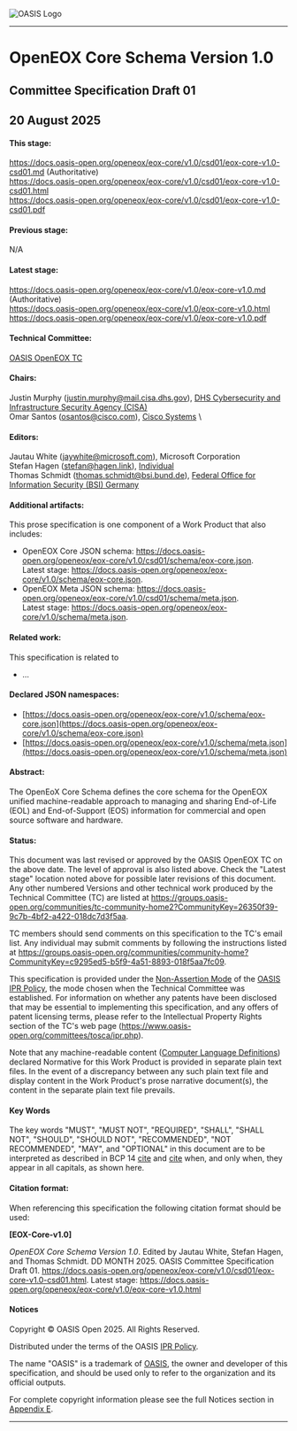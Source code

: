 
![OASIS Logo](https://docs.oasis-open.org/templates/OASISLogo-v3.0.png)

-------

# OpenEOX Core Schema Version 1.0

## Committee Specification Draft 01

## 20 August 2025

#### This stage:
https://docs.oasis-open.org/openeox/eox-core/v1.0/csd01/eox-core-v1.0-csd01.md (Authoritative) \
https://docs.oasis-open.org/openeox/eox-core/v1.0/csd01/eox-core-v1.0-csd01.html \
https://docs.oasis-open.org/openeox/eox-core/v1.0/csd01/eox-core-v1.0-csd01.pdf

#### Previous stage:
N/A

#### Latest stage:
https://docs.oasis-open.org/openeox/eox-core/v1.0/eox-core-v1.0.md (Authoritative) \
https://docs.oasis-open.org/openeox/eox-core/v1.0/eox-core-v1.0.html \
https://docs.oasis-open.org/openeox/eox-core/v1.0/eox-core-v1.0.pdf

#### Technical Committee:
[OASIS OpenEOX TC](https://groups.oasis-open.org/communities/tc-community-home2?CommunityKey=26350f39-9c7b-4bf2-a422-018dc7d3f5aa)

#### Chairs:
Justin Murphy (justin.murphy@mail.cisa.dhs.gov), [DHS Cybersecurity and Infrastructure Security Agency (CISA)](https://www.cisa.gov) \
Omar Santos (osantos@cisco.com), [Cisco Systems](https://cisco.com/) \

#### Editors:
Jautau White (jaywhite@microsoft.com), Microsoft Corporation \
Stefan Hagen (stefan@hagen.link), [Individual](https://stefan-hagen.website/) \
Thomas Schmidt (thomas.schmidt@bsi.bund.de), [Federal Office for Information Security (BSI) Germany](https://www.bsi.bund.de/)

#### Additional artifacts:
This prose specification is one component of a Work Product that also includes:

* OpenEOX Core JSON schema: https://docs.oasis-open.org/openeox/eox-core/v1.0/csd01/schema/eox-core.json. \
Latest stage: https://docs.oasis-open.org/openeox/eox-core/v1.0/schema/eox-core.json.
* OpenEOX Meta JSON schema: https://docs.oasis-open.org/openeox/eox-core/v1.0/csd01/schema/meta.json. \
Latest stage: https://docs.oasis-open.org/openeox/eox-core/v1.0/schema/meta.json.

#### Related work:
This specification is related to

* ...

#### Declared JSON namespaces:

* [https://docs.oasis-open.org/openeox/eox-core/v1.0/schema/eox-core.json](https://docs.oasis-open.org/openeox/eox-core/v1.0/schema/eox-core.json)
* [https://docs.oasis-open.org/openeox/eox-core/v1.0/schema/meta.json](https://docs.oasis-open.org/openeox/eox-core/v1.0/schema/meta.json)


#### Abstract:
The OpenEoX Core Schema defines the core schema for the OpenEOX unified machine-readable approach to
managing and sharing End-of-Life (EOL) and End-of-Support (EOS) information for commercial and open source software and hardware.

#### Status:
This document was last revised or approved by the OASIS OpenEOX TC on the above date. The level of approval is also listed above. Check the "Latest stage" location noted above for possible later revisions of this document. Any other numbered Versions and other technical work produced by the Technical Committee (TC) are listed at https://groups.oasis-open.org/communities/tc-community-home2?CommunityKey=26350f39-9c7b-4bf2-a422-018dc7d3f5aa.

TC members should send comments on this specification to the TC's email list. Any individual may submit comments by following the instructions listed at https://groups.oasis-open.org/communities/community-home?CommunityKey=c9295ed5-b5f9-4a51-8893-018f5aa7fc09. 

This specification is provided under the [Non-Assertion Mode](https://www.oasis-open.org/policies-guidelines/ipr/#Non-Assertion-Mode) of the [OASIS IPR Policy](https://www.oasis-open.org/policies-guidelines/ipr/), the mode chosen when the Technical Committee was established. For information on whether any patents have been disclosed that may be essential to implementing this specification, and any offers of patent licensing terms, please refer to the Intellectual Property Rights section of the TC's web page (https://www.oasis-open.org/committees/tosca/ipr.php).

Note that any machine-readable content ([Computer Language Definitions](https://www.oasis-open.org/policies-guidelines/tc-process-2017-05-26/#wpComponentsCompLang)) declared Normative for this Work Product is provided in separate plain text files. In the event of a discrepancy between any such plain text file and display content in the Work Product's prose narrative document(s), the content in the separate plain text file prevails.

#### Key Words

The key words "MUST", "MUST NOT", "REQUIRED", "SHALL", "SHALL NOT", "SHOULD", "SHOULD NOT", "RECOMMENDED", "NOT RECOMMENDED", "MAY", and "OPTIONAL" in this document are to be interpreted as described in BCP 14 [cite](#RFC2119) and [cite](#RFC8174) when, and only when, they appear in all capitals, as shown here.

#### Citation format:
When referencing this specification the following citation format should be used:

**[EOX-Core-v1.0]**

_OpenEOX Core Schema Version 1.0_.
Edited by Jautau White, Stefan Hagen, and Thomas Schmidt.
DD MONTH 2025.
OASIS Committee Specification Draft 01.
https://docs.oasis-open.org/openeox/eox-core/v1.0/csd01/eox-core-v1.0-csd01.html. Latest stage: https://docs.oasis-open.org/openeox/eox-core/v1.0/eox-core-v1.0.html

#### Notices

Copyright &copy; OASIS Open 2025. All Rights Reserved.

Distributed under the terms of the OASIS [IPR Policy](https://www.oasis-open.org/policies-guidelines/ipr/).

The name "OASIS" is a trademark of [OASIS](https://www.oasis-open.org/), the owner and developer of this specification, and should be used only to refer to the organization and its official outputs.

For complete copyright information please see the full Notices section in [Appendix E](#appendix-e-notices).

-------
